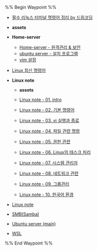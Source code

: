 %% Begin Waypoint %%
- [필수 리눅스 터미널 명령어 정리 by 드림코딩](./%ED%95%84%EC%88%98%20%EB%A6%AC%EB%88%85%EC%8A%A4%20%ED%84%B0%EB%AF%B8%EB%84%90%20%EB%AA%85%EB%A0%B9%EC%96%B4%20%EC%A0%95%EB%A6%AC%20by%20%EB%93%9C%EB%A6%BC%EC%BD%94%EB%94%A9.md)
- **assets**

- **Home-server**
	- [Home-server - 원격관리 & 보안](../Home%20Server_RasberryPi/Home-server/Home-server%20-%20원격관리%20&%20보안.md)
	- [ubuntu server - 설치 프로그램](../Home%20Server_RasberryPi/Home-server/ubuntu%20server%20-%20설치%20프로그램.md)
	- [vim 설정](../Home%20Server_RasberryPi/Home-server/vim%20설정.md)
- [Linux 최신 명령어](./Linux%20%EC%B5%9C%EC%8B%A0%20%EB%AA%85%EB%A0%B9%EC%96%B4.md)
- **Linux note**
	- **assets**

	- [Linux note - 01. intro](./Linux%20note/Linux%20note%20-%2001.%20intro.md)
	- [Linux note - 02. 기본 명령어](./Linux%20note/Linux%20note%20-%2002.%20%EA%B8%B0%EB%B3%B8%20%EB%AA%85%EB%A0%B9%EC%96%B4.md)
	- [Linux note - 03. vi 실행과 종료](./Linux%20note/Linux%20note%20-%2003.%20vi%20%EC%8B%A4%ED%96%89%EA%B3%BC%20%EC%A2%85%EB%A3%8C.md)
	- [Linux note - 04. 파일 관련 명령](./Linux%20note/Linux%20note%20-%2004.%20%ED%8C%8C%EC%9D%BC%20%EA%B4%80%EB%A0%A8%20%EB%AA%85%EB%A0%B9.md)
	- [Linux note - 05. 권한 관련](./Linux%20note/Linux%20note%20-%2005.%20%EA%B6%8C%ED%95%9C%20%EA%B4%80%EB%A0%A8.md)
	- [Linux note - 06. Linux의 태스크 처리](./Linux%20note/Linux%20note%20-%2006.%20Linux%EC%9D%98%20%ED%83%9C%EC%8A%A4%ED%81%AC%20%EC%B2%98%EB%A6%AC.md)
	- [Linux note - 07. 시스템 관리자](./Linux%20note/Linux%20note%20-%2007.%20%EC%8B%9C%EC%8A%A4%ED%85%9C%20%EA%B4%80%EB%A6%AC%EC%9E%90.md)
	- [Linux note - 08. 네트워크 관련](./Linux%20note/Linux%20note%20-%2008.%20%EB%84%A4%ED%8A%B8%EC%9B%8C%ED%81%AC%20%EA%B4%80%EB%A0%A8.md)
	- [Linux note - 09. 그룹관리](./Linux%20note/Linux%20note%20-%2009.%20%EA%B7%B8%EB%A3%B9%EA%B4%80%EB%A6%AC.md)
	- [Linux note - 10. 한국어 환경](./Linux%20note/Linux%20note%20-%2010.%20%ED%95%9C%EA%B5%AD%EC%96%B4%20%ED%99%98%EA%B2%BD.md)
- [Linux note](./Linux%20note.md)
- [SMB(Samba)](../Home%20Server_RasberryPi/SMB(Samba).md)
- [Ubuntu server (main)](../Home%20Server_RasberryPi/Ubuntu%20server%20(main).md)
- [WSL](./WSL.md)

%% End Waypoint %%

